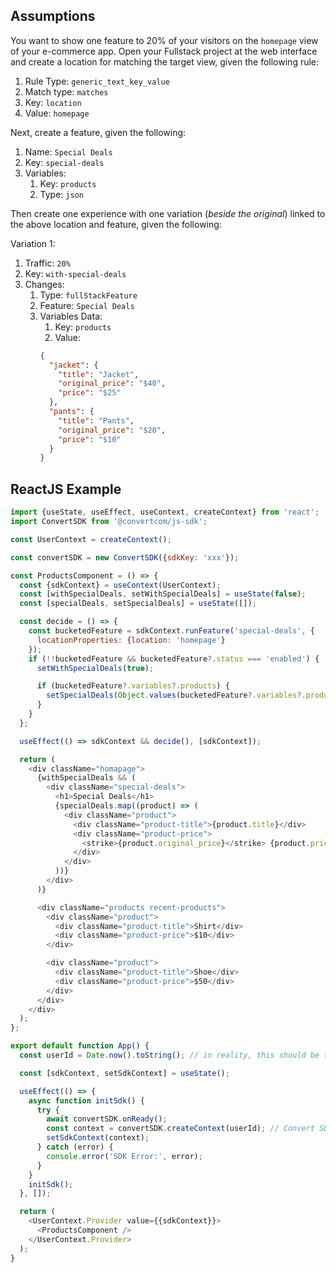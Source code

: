## Assumptions

You want to show one feature to 20% of your visitors on the `homepage` view of your e-commerce app.
Open your Fullstack project at the web interface and create a location for matching the target view, given the following rule:

1. Rule Type: `generic_text_key_value`
2. Match type: `matches`
3. Key: `location`
4. Value: `homepage`

Next, create a feature, given the following:

1. Name: `Special Deals`
2. Key: `special-deals`
3. Variables:
   1. Key: `products`
   2. Type: `json`

Then create one experience with one variation (_beside the original_) linked to the above location and feature, given the following:

Variation 1:

1. Traffic: `20%`
2. Key: `with-special-deals`
3. Changes:
   1. Type: `fullStackFeature`
   2. Feature: `Special Deals`
   3. Variables Data:
      1. Key: `products`
      2. Value:
      ```json
      {
        "jacket": {
          "title": "Jacket",
          "original_price": "$40",
          "price": "$25"
        },
        "pants": {
          "title": "Pants",
          "original_price": "$20",
          "price": "$10"
        }
      }
      ```

## ReactJS Example

```javascript
import {useState, useEffect, useContext, createContext} from 'react';
import ConvertSDK from '@convertcom/js-sdk';

const UserContext = createContext();

const convertSDK = new ConvertSDK({sdkKey: 'xxx'});

const ProductsComponent = () => {
  const {sdkContext} = useContext(UserContext);
  const [withSpecialDeals, setWithSpecialDeals] = useState(false);
  const [specialDeals, setSpecialDeals] = useState([]);

  const decide = () => {
    const bucketedFeature = sdkContext.runFeature('special-deals', {
      locationProperties: {location: 'homepage'}
    });
    if (!!bucketedFeature && bucketedFeature?.status === 'enabled') {
      setWithSpecialDeals(true);

      if (bucketedFeature?.variables?.products) {
        setSpecialDeals(Object.values(bucketedFeature?.variables?.products));
      }
    }
  };

  useEffect(() => sdkContext && decide(), [sdkContext]);

  return (
    <div className="homapage">
      {withSpecialDeals && (
        <div className="special-deals">
          <h1>Special Deals</h1>
          {specialDeals.map((product) => (
            <div className="product">
              <div className="product-title">{product.title}</div>
              <div className="product-price">
                <strike>{product.original_price}</strike> {product.price}
              </div>
            </div>
          ))}
        </div>
      )}

      <div className="products recent-products">
        <div className="product">
          <div className="product-title">Shirt</div>
          <div className="product-price">$10</div>
        </div>

        <div className="product">
          <div className="product-title">Shoe</div>
          <div className="product-price">$50</div>
        </div>
      </div>
    </div>
  );
};

export default function App() {
  const userId = Date.now().toString(); // in reality, this should be the visitor ID. Fur example: email, username, GUID, .. etc.

  const [sdkContext, setSdkContext] = useState();

  useEffect(() => {
    async function initSdk() {
      try {
        await convertSDK.onReady();
        const context = convertSDK.createContext(userId); // Convert SDK context needs to be created only once, hence the use of React Context below.
        setSdkContext(context);
      } catch (error) {
        console.error('SDK Error:', error);
      }
    }
    initSdk();
  }, []);

  return (
    <UserContext.Provider value={{sdkContext}}>
      <ProductsComponent />
    </UserContext.Provider>
  );
}
```
